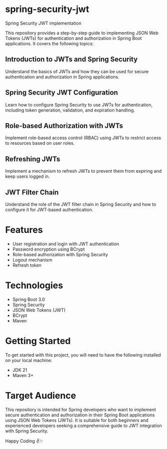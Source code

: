 # spring-security-jwt

Spring Security JWT implementation

This repository provides a step-by-step guide to implementing JSON Web Tokens (JWTs) for authentication and authorization in Spring Boot applications. It covers the following topics:

## Introduction to JWTs and Spring Security
Understand the basics of JWTs and how they can be used for secure authentication and authorization in Spring applications.

## Spring Security JWT Configuration
Learn how to configure Spring Security to use JWTs for authentication, including token generation, validation, and expiration handling.

## Role-based Authorization with JWTs
Implement role-based access control (RBAC) using JWTs to restrict access to resources based on user roles.

## Refreshing JWTs
Implement a mechanism to refresh JWTs to prevent them from expiring and keep users logged in.

## JWT Filter Chain
Understand the role of the JWT filter chain in Spring Security and how to configure it for JWT-based authentication.

# Features
* User registration and login with JWT authentication
* Password encryption using BCrypt
* Role-based authorization with Spring Security
* Logout mechanism
* Refresh token

# Technologies
* Spring Boot 3.0
* Spring Security
* JSON Web Tokens (JWT)
* BCrypt
* Maven

# Getting Started
To get started with this project, you will need to have the following installed on your local machine:
* JDK 21
* Maven 3+

# Target Audience
This repository is intended for Spring developers who want to implement secure authentication and authorization in their Spring Boot applications using JSON Web Tokens (JWTs). It is suitable for both beginners and experienced developers seeking a comprehensive guide to JWT integration with Spring Security.

Happy Coding ✌️✨
